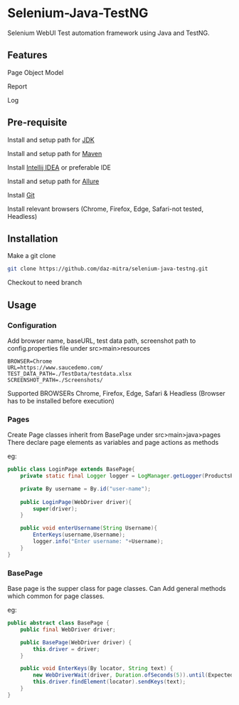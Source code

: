 # Selenium-Java-TestNG

Selenium WebUI Test automation framework using Java and TestNG.

## Features
Page Object Model

Report

Log

## Pre-requisite
Install and setup path for [JDK](https://docs.oracle.com/en/java/javase/18/install/overview-jdk-installation.html#GUID-8677A77F-231A-40F7-98B9-1FD0B48C346A)

Install and setup path for [Maven](https://maven.apache.org/install.html)

Install [Intellij IDEA](https://www.jetbrains.com/idea/download) or preferable IDE

Install and setup path for [Allure](https://docs.qameta.io/allure/)

Install [Git](https://git-scm.com/downloads)

Install relevant browsers (Chrome, Firefox, Edge, Safari-not tested, Headless)

## Installation

Make a git clone

```bash
git clone https://github.com/daz-mitra/selenium-java-testng.git
```
Checkout to need branch

## Usage

### Configuration
Add browser name, baseURL, test data path, screenshot path to config.properties file under src>main>resources

```property
BROWSER=Chrome
URL=https://www.saucedemo.com/
TEST_DATA_PATH=./TestData/testdata.xlsx
SCREENSHOT_PATH=./Screenshots/
```
Supported BROWSERs Chrome, Firefox, Edge, Safari & Headless (Browser has to be installed before execution)

### Pages
Create Page classes inherit from BasePage under src>main>java>pages
There declare page elements as variables and page actions as methods

eg:
```java
public class LoginPage extends BasePage{
    private static final Logger logger = LogManager.getLogger(ProductsPage.class);

    private By username = By.id("user-name");
    
    public LoginPage(WebDriver driver){
        super(driver);
    }

    public void enterUsername(String Username){
        EnterKeys(username,Username);
        logger.info("Enter username: "+Username);
    }
}
```
### BasePage

Base page is the supper class for page classes. Can Add general methods which common for page classes.

eg:
```java
public abstract class BasePage {
    public final WebDriver driver;

    public BasePage(WebDriver driver) {
        this.driver = driver;
    }

    public void EnterKeys(By locator, String text) {
        new WebDriverWait(driver, Duration.ofSeconds(5)).until(ExpectedConditions.elementToBeClickable(locator));
        this.driver.findElement(locator).sendKeys(text);
    }
}
```